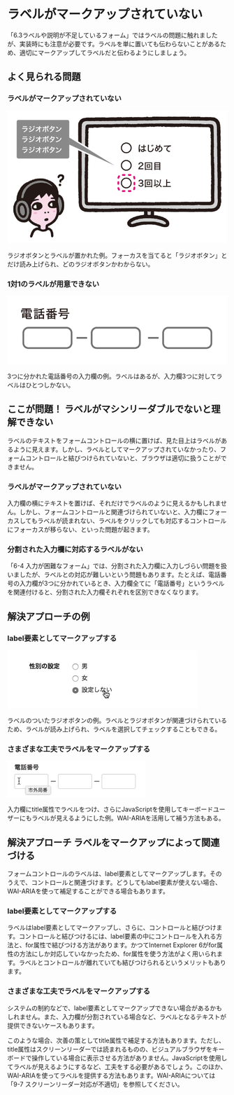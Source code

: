# ラベルがマークアップされていない
「6.3ラベルや説明が不足しているフォーム」ではラベルの問題に触れましたが、実装時にも注意が必要です。ラベルを単に置いても伝わらないことがあるため、適切にマークアップしてラベルだと伝わるようにしましょう。


## よく見られる問題

### ラベルがマークアップされていない

![図](../img/9-6-ng01.png)

ラジオボタンとラベルが置かれた例。フォーカスを当てると「ラジオボタン」とだけ読み上げられ、どのラジオボタンかわからない。

### 1対1のラベルが用意できない

![図](../img/9-6-ng02.png)

3つに分かれた電話番号の入力欄の例。ラベルはあるが、入力欄3つに対してラベルはひとつしかない。


## ここが問題！ ラベルがマシンリーダブルでないと理解できない
ラベルのテキストをフォームコントロールの横に置けば、見た目上はラベルがあるように見えます。しかし、ラベルとしてマークアップされていなかったり、フォームコントロールと結びつけられていないと、ブラウザは適切に扱うことができません。


### ラベルがマークアップされていない
入力欄の横にテキストを置けば、それだけでラベルのように見えるかもしれません。しかし、フォームコントロールと関連づけられていないと、入力欄にフォーカスしてもラベルが読まれない、ラベルをクリックしても対応するコントロールにフォーカスが移らない、といった問題が起きます。


### 分割された入力欄に対応するラベルがない
「6-4 入力が困難なフォーム」では、分割された入力欄に入力しづらい問題を扱いましたが、ラベルとの対応が難しいという問題もあります。たとえば、電話番号の入力欄が3つに分かれているとき、入力欄全てに「電話番号」というラベルを関連付けると、分割された入力欄それぞれを区別できなくなります。



## 解決アプローチの例

### label要素としてマークアップする

![図](../img/9-6-ok01.png)

ラベルのついたラジオボタンの例。ラベルとラジオボタンが関連づけられているため、ラベルが読み上げられ、ラベルを選択してチェックすることもできる。

### さまざまな工夫でラベルをマークアップする

![図](../img/9-6-ok02.png)

入力欄にtitle属性でラベルをつけ、さらにJavaScriptを使用してキーボードユーザーにもラベルが見えるようにした例。WAI-ARIAを活用して補う方法もある。


## 解決アプローチ ラベルをマークアップによって関連づける
フォームコントロールのラベルは、label要素としてマークアップします。そのうえで、コントロールと関連づけます。どうしてもlabel要素が使えない場合、WAI-ARIAを使って補足することができる場合もあります。

### label要素としてマークアップする
ラベルはlabel要素としてマークアップし、さらに、コントロールと結びつけます。コントロールと結びつけるには、label要素の中にコントロールを入れる方法と、for属性で結びつける方法があります。かつてInternet Explorer 6がfor属性の方法にしか対応していなかったため、for属性を使う方法がよく用いられます。ラベルとコントロールが離れていても結びつけられるというメリットもあります。


### さまざまな工夫でラベルをマークアップする
システムの制約などで、label要素としてマークアップできない場合があるかもしれません。また、入力欄が分割されている場合など、ラベルとなるテキストが提供できないケースもあります。

このような場合、次善の策としてtitle属性で補足する方法もあります。ただし、title属性はスクリーンリーダーでは読まれるものの、ビジュアルブラウザをキーボードで操作している場合に表示させる方法がありません。JavaScriptを使用してラベルが見えるようにするなど、工夫をする必要があるでしょう。このほか、WAI-ARIAを使ってラベルを提供する方法もあります。WAI-ARIAについては「9-7 スクリーンリーダー対応が不適切」を参照してください。
